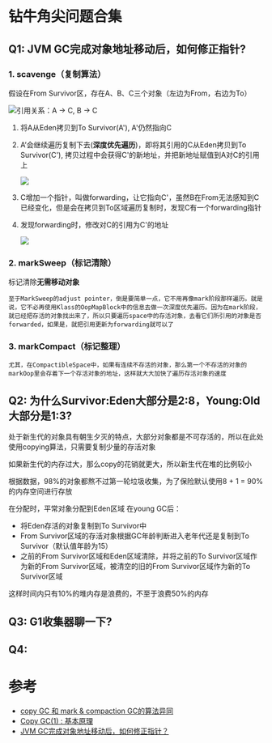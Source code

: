 # **钻牛角尖问题合集**

## **Q1: JVM GC完成对象地址移动后，如何修正指针?**

### **1. scavenge（复制算法）**

假设在From Survivor区，存在A、B、C三个对象（左边为From，右边为To）

![引用关系：A -> C, B -> C](https://pic3.zhimg.com/80/v2-74bb529adaaf9125561db111328a2bb6_720w.png)

1) 将A从Eden拷贝到To Survivor(A'), A'仍然指向C

2) A’会继续遍历复制下去(**深度优先遍历**)，即将其引用的C从Eden拷贝到To Survivor(C'), 拷贝过程中会获得C'的新地址，并把新地址赋值到A对C的引用上

    ![](https://pic1.zhimg.com/80/v2-e8681708ba0f0476e609be5fb85c9484_720w.png)

3) C增加一个指针，叫做forwarding，让它指向C'，虽然B在From无法感知到C已经变化，但是会在拷贝到To区域遍历复制时，发现C有一个forwarding指针

4) 发现forwarding时，修改对C的引用为C'的地址

    ![](https://pic1.zhimg.com/80/v2-a80071e48435399e057298c99e868b6e_720w.jpg?source=1940ef5c)

### **2. markSweep（标记清除）**

标记清除**无需移动对象**

    至于MarkSweep的adjust pointer，倒是要简单一点，它不用再像mark阶段那样遍历。就是说，它不必再使用Klass的OopMapBlock中的信息去做一次深度优先遍历。因为在mark阶段，就已经把存活的对象找出来了，所以只要遍历space中的存活对象，去看它们所引用的对象是否forwarded，如果是，就把引用更新为forwarding就可以了

### **3. markCompact（标记整理）**

    尤其，在CompactibleSpace中，如果有连续不存活的对象，那么第一个不存活的对象的markOop里会存着下一个存活对象的地址，这样就大大加快了遍历存活对象的速度

## **Q2: 为什么Survivor:Eden大部分是2:8，Young:Old大部分是1:3?**

处于新生代的对象具有朝生夕灭的特点，大部分对象都是不可存活的，所以在此处使用copying算法，只需要复制少量的存活对象

如果新生代的内存过大，那么copy的花销就更大，所以新生代在堆的比例较小

根据数据，98%的对象都熬不过第一轮垃圾收集，为了保险默认使用8 + 1 = 90%的内存空间进行存放

在分配时，平常对象分配到Eden区域
在young GC后：
- 将Eden存活的对象复制到To Survivor中
- From Survivor区域的存活对象根据GC年龄判断进入老年代还是复制到To Survivor（默认值年龄为15）
- 之前的From Survivor区域和Eden区域清除，并将之前的To Survivor区域作为新的From Survivor区域，被清空的旧的From Survivor区域作为新的To Survivor区域

这样时间内只有10%的堆内存是浪费的，不至于浪费50%的内存

## **Q3: G1收集器聊一下?**

## **Q4:**

# 参考
- [copy GC 和 mark & compaction GC的算法异同](https://www.cnblogs.com/chuliang/p/8689418.html)
- [Copy GC(1) : 基本原理](https://zhuanlan.zhihu.com/p/28197216)
- [JVM GC完成对象地址移动后，如何修正指针？](https://www.zhihu.com/question/57732697?sort=created)